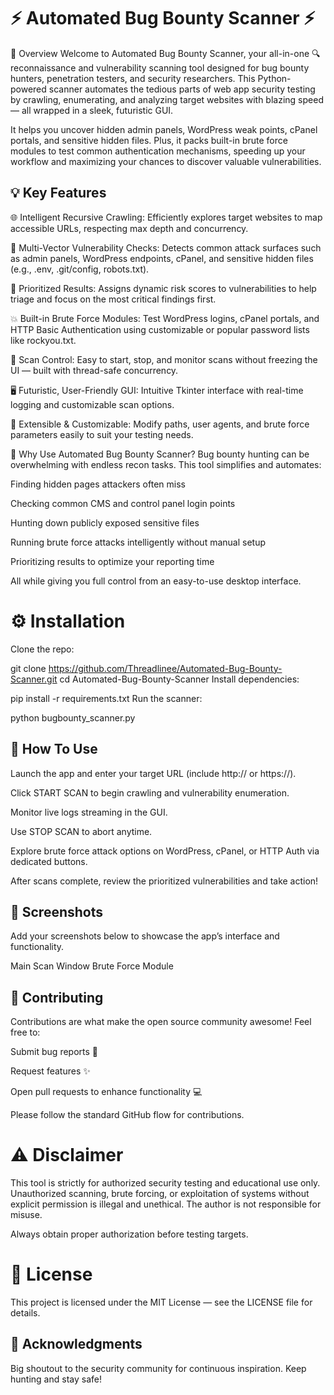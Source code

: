 # ⚡ Automated Bug Bounty Scanner ⚡

🚀 Overview
Welcome to Automated Bug Bounty Scanner, your all-in-one 🔍 reconnaissance and vulnerability scanning tool designed for bug bounty hunters, penetration testers, and security researchers. This Python-powered scanner automates the tedious parts of web app security testing by crawling, enumerating, and analyzing target websites with blazing speed — all wrapped in a sleek, futuristic GUI.

It helps you uncover hidden admin panels, WordPress weak points, cPanel portals, and sensitive hidden files. Plus, it packs built-in brute force modules to test common authentication mechanisms, speeding up your workflow and maximizing your chances to discover valuable vulnerabilities.

## 💡 Key Features
🌐 Intelligent Recursive Crawling:
Efficiently explores target websites to map accessible URLs, respecting max depth and concurrency.

🔎 Multi-Vector Vulnerability Checks:
Detects common attack surfaces such as admin panels, WordPress endpoints, cPanel, and sensitive hidden files (e.g., .env, .git/config, robots.txt).

🎯 Prioritized Results:
Assigns dynamic risk scores to vulnerabilities to help triage and focus on the most critical findings first.

💥 Built-in Brute Force Modules:
Test WordPress logins, cPanel portals, and HTTP Basic Authentication using customizable or popular password lists like rockyou.txt.

🛑 Scan Control:
Easy to start, stop, and monitor scans without freezing the UI — built with thread-safe concurrency.

🖥️ Futuristic, User-Friendly GUI:
Intuitive Tkinter interface with real-time logging and customizable scan options.

🔧 Extensible & Customizable:
Modify paths, user agents, and brute force parameters easily to suit your testing needs.

🎯 Why Use Automated Bug Bounty Scanner?
Bug bounty hunting can be overwhelming with endless recon tasks. This tool simplifies and automates:

Finding hidden pages attackers often miss

Checking common CMS and control panel login points

Hunting down publicly exposed sensitive files

Running brute force attacks intelligently without manual setup

Prioritizing results to optimize your reporting time

All while giving you full control from an easy-to-use desktop interface.

# ⚙️ Installation
Clone the repo:

git clone https://github.com/Threadlinee/Automated-Bug-Bounty-Scanner.git
cd Automated-Bug-Bounty-Scanner
Install dependencies:

pip install -r requirements.txt
Run the scanner:

python bugbounty_scanner.py

## 🧭 How To Use
Launch the app and enter your target URL (include http:// or https://).

Click START SCAN to begin crawling and vulnerability enumeration.

Monitor live logs streaming in the GUI.

Use STOP SCAN to abort anytime.

Explore brute force attack options on WordPress, cPanel, or HTTP Auth via dedicated buttons.

After scans complete, review the prioritized vulnerabilities and take action!

## 📸 Screenshots
Add your screenshots below to showcase the app’s interface and functionality.

Main Scan Window	Brute Force Module

## 🤝 Contributing
Contributions are what make the open source community awesome! Feel free to:

Submit bug reports 🐞

Request features ✨

Open pull requests to enhance functionality 💻

Please follow the standard GitHub flow for contributions.

# ⚠️ Disclaimer
This tool is strictly for authorized security testing and educational use only. Unauthorized scanning, brute forcing, or exploitation of systems without explicit permission is illegal and unethical. The author is not responsible for misuse.

Always obtain proper authorization before testing targets.

# 📜 License
This project is licensed under the MIT License — see the LICENSE file for details.

## 🙏 Acknowledgments
Big shoutout to the security community for continuous inspiration. Keep hunting and stay safe!
